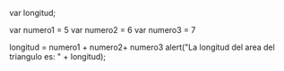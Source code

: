 
var longitud;
 
var numero1 = 5
var numero2 = 6
var numero3 = 7
 

longitud = numero1 + numero2+ numero3
alert("La longitud del area del triangulo es: " + longitud);


